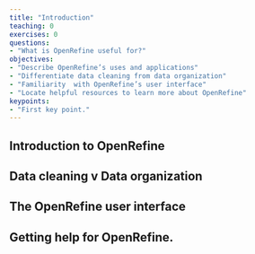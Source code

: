 ```yaml
---
title: "Introduction"
teaching: 0
exercises: 0
questions:
- "What is OpenRefine useful for?"
objectives:
- "Describe OpenRefine’s uses and applications"
- "Differentiate data cleaning from data organization"
- "Familiarity  with OpenRefine’s user interface"
- "Locate helpful resources to learn more about OpenRefine"
keypoints:
- "First key point."
---
```


## Introduction to OpenRefine

## Data cleaning v Data organization

## The OpenRefine user interface

## Getting help for OpenRefine.
